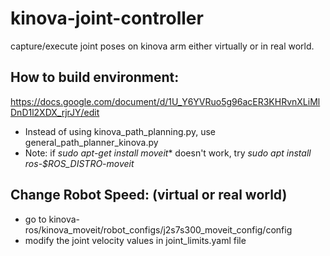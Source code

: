# kinova-joint-controller
capture/execute joint poses on kinova arm either virtually or in real world.

## How to build environment: 
https://docs.google.com/document/d/1U_Y6YVRuo5g96acER3KHRvnXLiMlDnD1l2XDX_rjrJY/edit
- Instead of using kinova_path_planning.py, use general_path_planner_kinova.py
- Note: if *sudo apt-get install moveit** doesn't work, try *sudo apt install ros-$ROS_DISTRO-moveit*

## Change Robot Speed: (virtual or real world)
- go to kinova-ros/kinova_moveit/robot_configs/j2s7s300_moveit_config/config
- modify the joint velocity values in joint_limits.yaml file
